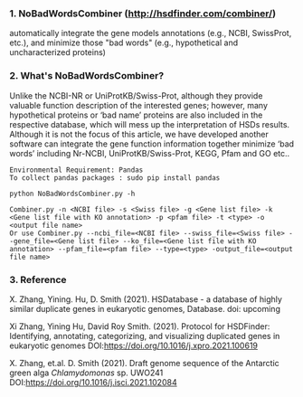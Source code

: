 ### 1. NoBadWordsCombiner (http://hsdfinder.com/combiner/) 
automatically integrate the gene models annotations (e.g., NCBI, SwissProt, etc.), and minimize those "bad words" (e.g., hypothetical and uncharacterized proteins)

### 2. What's NoBadWordsCombiner?
Unlike the NCBI-NR or UniProtKB/Swiss-Prot, although they provide valuable function description of the interested genes; however, many hypothetical proteins or ‘bad name’ proteins are also included in the respective database, which will mess up the interpretation of HSDs results. Although it is not the focus of this article, we have developed another software can integrate the gene function information together minimize ‘bad words’ including Nr-NCBI, UniProtKB/Swiss-Prot, KEGG, Pfam and GO etc..
```
Environmental Requirement: Pandas
To collect pandas packages : sudo pip install pandas

python NoBadWordsCombiner.py -h

Combiner.py -n <NCBI file> -s <Swiss file> -g <Gene list file> -k <Gene list file with KO annotation> -p <pfam file> -t <type> -o <output file name>
Or use Combiner.py --ncbi_file=<NCBI file> --swiss_file=<Swiss file> --gene_file=<Gene list file> --ko_file=<Gene list file with KO annotation> --pfam_file=<pfam file> --type=<type> -output_file=<output file name>
```

### 3. Reference
X. Zhang, Yining. Hu, D. Smith (2021). HSDatabase - a database of highly similar duplicate genes in eukaryotic genomes, Database. doi: upcoming

Xi Zhang, Yining Hu, David Roy Smith. (2021). Protocol for HSDFinder: Identifying, annotating, categorizing, and visualizing duplicated genes in eukaryotic genomes DOI:https://doi.org/10.1016/j.xpro.2021.100619

X. Zhang, et.al. D. Smith (2021). Draft genome sequence of the Antarctic green alga _Chlamydomonas_ sp. UWO241 DOI:https://doi.org/10.1016/j.isci.2021.102084
